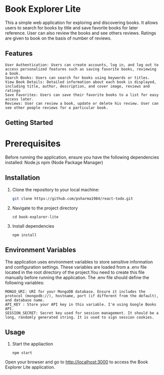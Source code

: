 # Book Explorer Lite 
This a simple web application for exploring and discovering books. It allows users to search for books by title and save favorite books for later reference. User can also review the books and see others reviews. Ratings are given to book on the basis of number of reviews.

## Features

    User Authentication: Users can create accounts, log in, and log out to access personalized features such as saving favorite books, reviewing a book.
    Search Books: Users can search for books using keywords or titles.
    View Book Details: Detailed information about each book is displayed, including title, author, description, and cover image, reviews and ratings
    Save Favorites: Users can save their favorite books to a list for easy access later.
    Reviews: User can review a book, update or delete his review. User can see other people reviews for a particular book.
    
## Getting Started
# Prerequisites

Before running the application, ensure you have the following dependencies installed:
    Node.js
    npm (Node Package Manager)
    
## Installation

1. Clone the repository to your local machine:

   ```bash
   git clone https://github.com/psharma1984/react-todo.git

2. Navigate to the project directory
   ```
   cd book-explorer-lite

3. Install dependencies
   ```
   npm install
## Environment Variables

The application uses environment variables to store sensitive information and configuration settings. These variables are loaded from a .env file located in the root directory of the project.You need to create this file manually before running the application. The .env file should define the following variables:

    MONGO_URI: URI for your MongoDB database. Ensure it includes the protocol (mongodb://), hostname, port (if different from the default), and database name.
    API_KEY : Store your API key in this variable. I'm using Google Books API.
    SESSION_SECRET: Secret key used for session management. It should be a long, randomly generated string. It is used to sign session cookies.
    
## Usage 
1. Start the appliaction
   ```
   npm start
 Open your browser and go to [http://localhost:3000](http://localhost:3000) to access the Book Explorer Lite application.

